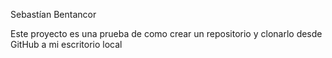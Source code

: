 Sebastían Bentancor

Este proyecto es una prueba de como crear un repositorio y clonarlo desde GitHub a mi escritorio local